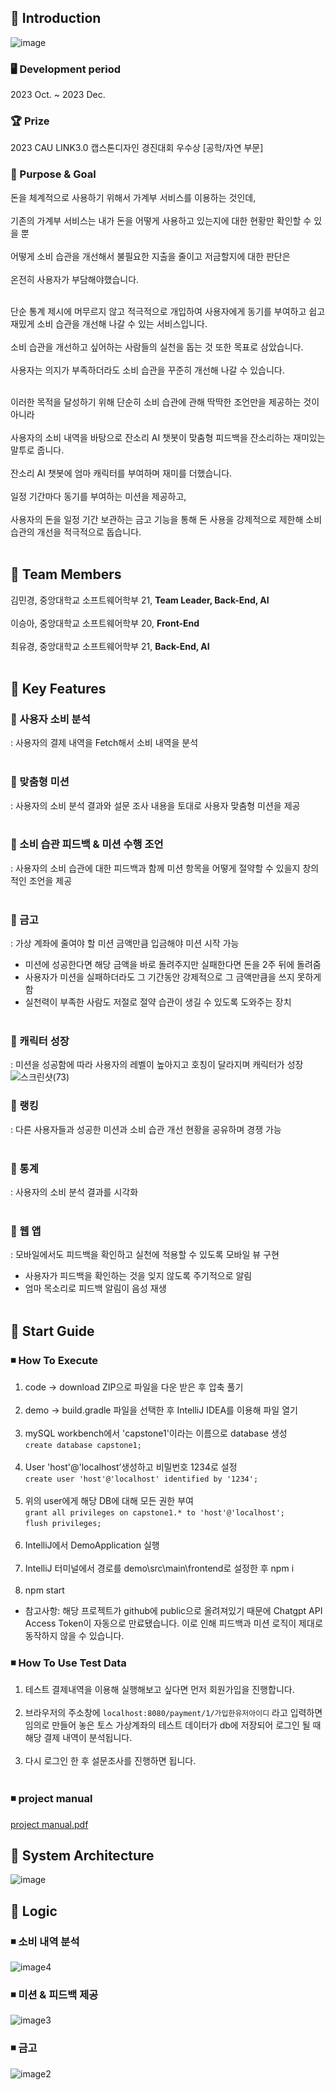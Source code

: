 ## 📌 Introduction
![image](https://github.com/choiyukyung/Capstone1_class7_team4/assets/80468377/dc97daeb-a7d0-4205-a781-5b77604d78da)
### 🖥 Development period
2023 Oct. ~ 2023 Dec.
### 🏆 Prize
2023 CAU LINK3.0 캡스톤디자인 경진대회 우수상 [공학/자연 부문]  
### 💪 Purpose & Goal
돈을 체계적으로 사용하기 위해서 가계부 서비스를 이용하는 것인데, </br></br>
기존의 가계부 서비스는 내가 돈을 어떻게 사용하고 있는지에 대한 현황만 확인할 수 있을 뿐 </br></br>
어떻게 소비 습관을 개선해서 불필요한 지출을 줄이고 저금할지에 대한 판단은 </br></br>
온전히 사용자가 부담해야했습니다. </br></br>

단순 통계 제시에 머무르지 않고 적극적으로 개입하여 사용자에게 동기를 부여하고 쉽고 재밌게 소비 습관을 개선해 나갈 수 있는 서비스입니다.</br></br> 
소비 습관을 개선하고 싶어하는 사람들의 실천을 돕는 것 또한 목표로 삼았습니다. </br></br>
사용자는 의지가 부족하더라도 소비 습관을 꾸준히 개선해 나갈 수 있습니다. </br></br>

이러한 목적을 달성하기 위해 단순히 소비 습관에 관해 딱딱한 조언만을 제공하는 것이 아니라 </br></br>
사용자의 소비 내역을 바탕으로 잔소리 AI 챗봇이 맞춤형 피드백을 잔소리하는 재미있는 말투로 줍니다. </br></br>
잔소리 AI 챗봇에 엄마 캐릭터를 부여하며 재미를 더했습니다. </br></br>
일정 기간마다 동기를 부여하는 미션을 제공하고, </br></br>
사용자의 돈을 일정 기간 보관하는 금고 기능을 통해 돈 사용을 강제적으로 제한해 소비 습관의 개선을 적극적으로 돕습니다. </br></br>

## 📌 Team Members
김민경, 중앙대학교 소프트웨어학부 21, **Team Leader, Back-End, AI** </br></br>
이승아, 중앙대학교 소프트웨어학부 20, **Front-End** </br></br>
최유경, 중앙대학교 소프트웨어학부 21, **Back-End, AI** </br></br>

## 📌 Key Features
### 🔎 사용자 소비 분석
: 사용자의 결제 내역을 Fetch해서 소비 내역을 분석 </br></br>

### 🔎 맞춤형 미션 
: 사용자의 소비 분석 결과와 설문 조사 내용을 토대로 사용자 맞춤형 미션을 제공 </br></br>

### 🔎 소비 습관 피드백 & 미션 수행 조언
: 사용자의 소비 습관에 대한 피드백과 함께 미션 항목을 어떻게 절약할 수 있을지 창의적인 조언을 제공</br></br>

### 🔎 금고
: 가상 계좌에 줄여야 할 미션 금액만큼 입금해야 미션 시작 가능 
- 미션에 성공한다면 해당 금액을 바로 돌려주지만 실패한다면 돈을 2주 뒤에 돌려줌
- 사용자가 미션을 실패하더라도 그 기간동안 강제적으로 그 금액만큼을 쓰지 못하게 함
- 실천력이 부족한 사람도 저절로 절약 습관이 생길 수 있도록 도와주는 장치 </br></br>

### 🔎 캐릭터 성장
: 미션을 성공함에 따라 사용자의 레벨이 높아지고 호칭이 달라지며 캐릭터가 성장 
![스크린샷(73)](https://github.com/choiyukyung/Capstone1_class7_team4/assets/80468377/36b66682-981f-4656-9cad-f5ac810ec11b) </br>

### 🔎 랭킹
: 다른 사용자들과 성공한 미션과 소비 습관 개선 현황을 공유하며 경쟁 가능</br></br>

### 🔎 통계
: 사용자의 소비 분석 결과를 시각화 </br></br>

### 🔎 웹 앱
: 모바일에서도 피드백을 확인하고 실천에 적용할 수 있도록 모바일 뷰 구현 
- 사용자가 피드백을 확인하는 것을 잊지 않도록 주기적으로 알림 
- 엄마 목소리로 피드백 알림이 음성 재생 </br></br>

## 📌 Start Guide

### ◾ How To Execute
1. code -> download ZIP으로 파일을 다운 받은 후 압축 풀기 </br></br>
2. demo -> build.gradle 파일을 선택한 후 IntelliJ IDEA를 이용해 파일 열기</br></br>
3. mySQL workbench에서 'capstone1'이라는 이름으로 database 생성  
	```create database capstone1; ```</br></br>
4. User 'host'@'localhost’생성하고 비밀번호 1234로 설정  
	```create user 'host'@'localhost' identified by '1234';```</br></br>
5. 위의 user에게 해당 DB에 대해 모든 권한 부여  
	```grant all privileges on capstone1.* to 'host'@'localhost';```  
	```flush privileges;```</br></br>
6. IntelliJ에서 DemoApplication 실행</br></br>
7. IntelliJ 터미널에서 경로를 demo\src\main\frontend로 설정한 후 npm i</br></br>
8. npm start  </br>

- 참고사항: 해당 프로젝트가 github에 public으로 올려져있기 때문에 Chatgpt API Access Token이 자동으로 만료됐습니다. 이로 인해 피드백과 미션 로직이 제대로 동작하지 않을 수 있습니다.

### ◾ How To Use Test Data
1. 테스트 결제내역을 이용해 실행해보고 싶다면 먼저 회원가입을 진행합니다.</br></br>
2. 브라우저의 주소창에 ```localhost:8080/payment/1/가입한유저아이디``` 라고 입력하면 임의로 만들어 놓은 토스 가상계좌의 테스트 데이터가 db에 저장되어 로그인 될 때 해당 결제 내역이 분석됩니다.</br></br>
3. 다시 로그인 한 후 설문조사를 진행하면 됩니다.</br></br>

### ◾ project manual
[project manual.pdf](https://github.com/choiyukyung/Capstone1_class7_team4/files/13743405/project.manual.pdf)


## 📌 System Architecture
![image](https://github.com/choiyukyung/Capstone1_class7_team4/assets/80468377/9bbabc87-0515-47a0-84f8-138840b7fae7)

## 📌 Logic
### ◾ 소비 내역 분석
![image4](https://github.com/choiyukyung/Capstone1_class7_team4/assets/80468377/a4527682-0ed5-4aef-84c8-e1aa6574d090)

### ◾ 미션 & 피드백 제공
![image3](https://github.com/choiyukyung/Capstone1_class7_team4/assets/80468377/df9a80d5-78f4-44d1-869a-5dcb3dd8b35c)

### ◾ 금고
![image2](https://github.com/choiyukyung/Capstone1_class7_team4/assets/80468377/938decb8-68dd-458f-8309-e60dbeaf7842)
